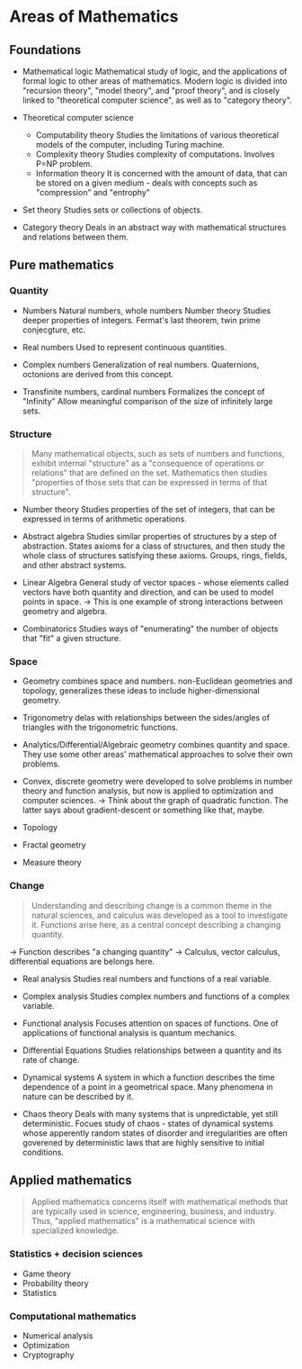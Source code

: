 # Areas of Mathematics

## Foundations

- Mathematical logic
  Mathematical study of logic, and the applications of formal logic to other areas of mathematics.
  Modern logic is divided into "recursion theory", "model theory", and "proof theory", and is closely linked to "theoretical computer science", as well as to "category theory".

- Theoretical computer science
  - Computability theory
    Studies the limitations of various theoretical models of the computer, including Turing machine.
  - Complexity theory
    Studies complexity of computations. Involves P=NP problem.
  - Information theory
    It is concerned with the amount of data, that can be stored on a given medium - deals with concepts such as "compression" and "entrophy"

- Set theory
  Studies sets or collections of objects.

- Category theory
  Deals in an abstract way with mathematical structures and relations between them.

## Pure mathematics

### Quantity

- Numbers
  Natural numbers, whole numbers
  Number theory Studies deeper properties of integers.
  Fermat's last theorem, twin prime conjecgture, etc.

- Real numbers
  Used to represent continuous quantities.

- Complex numbers
  Generalization of real numbers.
  Quaternions, octonions are derived from this concept.

- Transfinite numbers, cardinal numbers
  Formalizes the concept of "Infinity"
  Allow meaningful comparison of the size of infinitely large sets.

### Structure

> Many mathematical objects, such as sets of numbers and functions, exhibit internal "structure" as a "consequence of operations or relations" that are defined on the set. Mathematics then studies "properties of those sets that can be expressed in terms of that structure".

- Number theory
  Studies properties of the set of integers, that can be expressed in terms of arithmetic operations.

- Abstract algebra
  Studies similar properties of structures by a step of abstraction. States axioms for a class of structures, and then study the whole class of structures satisfying these axioms.
  Groups, rings, fields, and other abstract systems.

- Linear Algebra
  General study of vector spaces - whose elements called vectors  have both quantity and direction, and can be used to model points in space.
  -> This is one example of strong interactions between geometry and algebra.

- Combinatorics
  Studies ways of "enumerating" the number of objects that "fit" a given structure.

### Space

- Geometry combines space and numbers.
  non-Euclidean geometries and topology, generalizes these ideas to include higher-dimensional geometry.

- Trigonometry delas with relationships between the sides/angles of triangles with the trigonometric functions.

- Analytics/Differential/Algebraic geometry combines quantity and space. They use some other areas' mathematical approaches to solve their own problems.

- Convex, discrete geometry were developed to solve problems in number theory and function analysis, but now is applied to optimization and computer sciences.
  -> Think about the graph of quadratic function. The latter says about gradient-descent or something like that, maybe.

- Topology

- Fractal geometry

- Measure theory

### Change

> Understanding and describing change is a common theme in the natural sciences, and calculus was developed as a tool to investigate it. Functions arise here, as a central concept describing a changing quantity.

-> Function describes "a changing quantity"
-> Calculus, vector calculus, differential equations are belongs here.

- Real analysis
  Studies real numbers and functions of a real variable.

- Complex analysis
  Studies complex numbers and functions of a complex variable.

- Functional analysis
  Focuses attention on spaces of functions. One of applications of functional analysis is quantum mechanics.

- Differential Equations
  Studies relationships between a quantity and its rate of change.

- Dynamical systems
  A system in which a function describes the time dependence of a point in a geometrical space. Many phenomena in nature can be described by it.

- Chaos theory
  Deals with many systems that is unpredictable, yet still deterministic.
  Focues study of chaos - states of dynamical systems whose apperently random states of disorder and irregularities are often goverened by deterministic laws that are highly sensitive to initial conditions.

## Applied mathematics

> Applied mathematics concerns itself with mathematical methods that are typically used in science, engineering, business, and industry. Thus, "applied mathematics" is a mathematical science with specialized knowledge.

### Statistics + decision sciences

- Game theory
- Probability theory
- Statistics

### Computational mathematics

- Numerical analysis
- Optimization
- Cryptography












